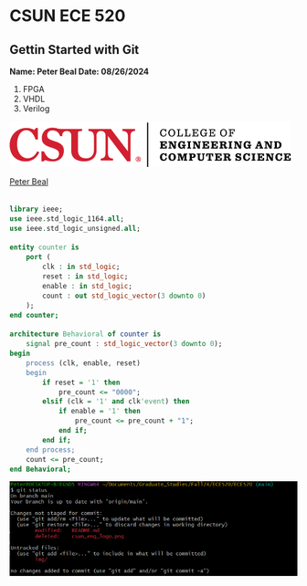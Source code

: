# CSUN ECE 520
## Gettin Started with Git
**Name: Peter Beal
Date: 08/26/2024**


1. FPGA
2. VHDL
3. Verilog

![CSUN Engineering](./img/csun_eng_logo.png)

[Peter Beal](https://github.com/ThomSirveaux)

```vhdl

library ieee;
use ieee.std_logic_1164.all;
use ieee.std_logic_unsigned.all;

entity counter is
    port (
        clk : in std_logic;
        reset : in std_logic;
        enable : in std_logic;
        count : out std_logic_vector(3 downto 0)
    );
end counter;

architecture Behavioral of counter is
    signal pre_count : std_logic_vector(3 downto 0);
begin
    process (clk, enable, reset)
    begin
        if reset = '1' then
            pre_count <= "0000";
        elsif (clk = '1' and clk'event) then
            if enable = '1' then
                pre_count <= pre_count + "1";
            end if;
        end if;
    end process;
    count <= pre_count;
end Behavioral;
```
![GIT Status Screenshot](./img/beal_git_status.png)
